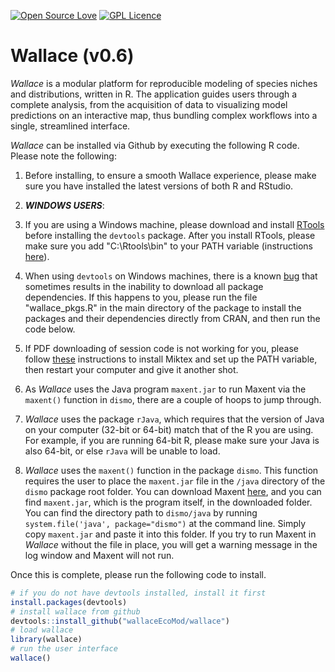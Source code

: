 [![Open Source Love](https://badges.frapsoft.com/os/v2/open-source.svg?v=103)](https://github.com/ellerbrock/open-source-badge/)   [![GPL Licence](https://badges.frapsoft.com/os/gpl/gpl.svg?v=103)](https://opensource.org/licenses/GPL-3.0/)  

# Wallace (v0.6)

*Wallace* is a modular platform for reproducible modeling of species niches and distributions, written in R. The application guides users through a complete analysis, from the acquisition of data to visualizing model predictions on an interactive map, thus bundling complex workflows into a single, streamlined interface.

*Wallace* can be installed via Github by executing the following R code. Please note the following:

1. Before installing, to ensure a smooth Wallace experience, please make sure you have installed the latest versions of both R and RStudio.

2. ***WINDOWS USERS***: 
 2. If you are using a Windows machine, please download and install [RTools](https://cran.r-project.org/bin/windows/Rtools/) before installing the `devtools` package. After you install RTools, please make sure you add "C:\Rtools\bin" to your PATH variable (instructions [here](http://stackoverflow.com/questions/29129681/create-zip-file-error-running-command-had-status-127)). 
  2. When using `devtools` on Windows machines, there is a known [bug](https://github.com/hadley/devtools/issues/1298) that sometimes results in the inability to download all package dependencies. If this happens to you, please run the file "wallace_pkgs.R" in the main directory of the package to install the packages and their dependencies directly from CRAN, and then run the code below.
   2. If PDF downloading of session code is not working for you, please follow [these](https://github.com/rstudio/shiny-examples/issues/34) instructions to install Miktex and set up the PATH variable, then restart your computer and give it another shot.

3. As *Wallace* uses the Java program `maxent.jar` to run Maxent via the `maxent()` function in `dismo`, there are a couple of hoops to jump through. 
 3. *Wallace* uses the package `rJava`, which requires that the version of Java on your computer (32-bit or 64-bit) match that of the R you are using. For example, if you are running 64-bit R, please make sure your Java is also 64-bit, or else `rJava` will be unable to load.
 3. *Wallace* uses the `maxent()` function in the package `dismo`. This function requires the user to place the `maxent.jar` file in the `/java` directory of the `dismo` package root folder. You can download Maxent [here](https://www.cs.princeton.edu/~schapire/maxent/), and you can find `maxent.jar`, which is the program itself, in the downloaded folder. You can find the directory path to `dismo/java` by running `system.file('java', package="dismo")` at the command line. Simply copy `maxent.jar` and paste it into this folder. If you try to run Maxent in *Wallace* without the file in place, you will get a warning message in the log window and Maxent will not run.

Once this is complete, please run the following code to install.

```R
# if you do not have devtools installed, install it first
install.packages(devtools)
# install wallace from github
devtools::install_github("wallaceEcoMod/wallace")
# load wallace
library(wallace)
# run the user interface
wallace()
```

